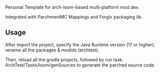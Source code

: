 Personal Template for arch-loom-based multi-platform mod dev.

Integrated with ParchmentMC Mappings and Forgix packaging lib.

## Usage

After import the project, specify the Java Runtime version (17 or higher), rename all the packages & modids (archtest).

Then, reload all the gradle projects, followed by run task: ArchTest/Tasks/loom/genSources to generate the parched source code.